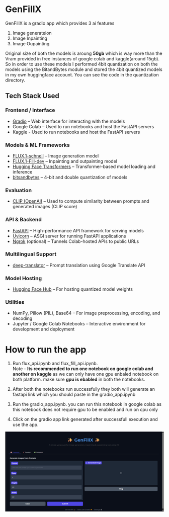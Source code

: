 # GenFillX
GenFillX is a gradio app which provides 3 ai features
1. Image generateion
2. Image Inpainting
3. Image Oupainting

Original size of both the models is aroung **50gb** which is way more than the Vram provided in free instances of google colab and kaggle(around 15gb). So in order to use these models I performed 4bit quantization on both the models using the BitandBytes module and stored the 4bit quantized models in my own huggingface account. You can see the code in the quantization directory.

## Tech Stack Used

### Frontend / Interface
- [Gradio](https://gradio.app/) – Web interface for interacting with the models
- Google Colab – Used to run notebooks and host the FastAPI servers
- Kaggle - Used to run notebooks and host the FastAPI servers

### Models & ML Frameworks
- [FLUX.1-schnell](https://huggingface.co/black-forest-labs/FLUX.1-schnell) – Image generation model
- [FLUX.1-Fill-dev](https://huggingface.co/black-forest-labs/FLUX.1-Fill-dev) – Inpainting and outpainting model
- [Hugging Face Transformers](https://huggingface.co/transformers/) – Transformer-based model loading and inference
- [bitsandbytes](https://github.com/TimDettmers/bitsandbytes) – 4-bit and double quantization of models

### Evaluation
- [CLIP (OpenAI)](https://github.com/openai/CLIP) – Used to compute similarity between prompts and generated images (CLIP score)

### API & Backend
- [FastAPI](https://fastapi.tiangolo.com/) – High-performance API framework for serving models
- [Uvicorn](https://www.uvicorn.org/) – ASGI server for running FastAPI applications
- [Ngrok](https://ngrok.com/) (optional) – Tunnels Colab-hosted APIs to public URLs

### Multilingual Support
- [deep-translator](https://github.com/nidhaloff/deep-translator) – Prompt translation using Google Translate API

### Model Hosting
- [Hugging Face Hub](https://huggingface.co/) – For hosting quantized model weights

### Utilities
- NumPy, Pillow (PIL), Base64 – For image preprocessing, encoding, and decoding
- Jupyter / Google Colab Notebooks – Interactive environment for development and deployment



# How to run the app
1. Run flux_api.ipynb and flux_fill_api.ipynb.<br>
Note - **Its recommended to run one notebook on google colab and another on kaggle**  as we can only have one gpu enbaled notebook on both platform. make sure **gpu is ebabled** in both the notebooks.

2. After both the notebooks run successfully they both will generate an fastapi link which you should paste in the gradio_app.ipynb
3. Run the gradio_app.ipynb. you can run this notebook in google colab as this notebook does not require gpu to be enabled and run on cpu only
4. Click on the gradio app link generated after successfull execution and use the app.

 ![can't display screenshot](https://github.com/Shobhit043/Flux_project/blob/main/images/screenshots/Screenshot%202025-06-25%20155318.png)<br>
